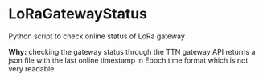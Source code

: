 # LoRaGatewayStatus
Python script to check online status of LoRa gateway

**Why:** checking the gateway status through the TTN gateway API returns a json file with the last online timestamp in Epoch time format which is not very readable
